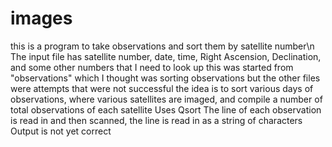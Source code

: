 # images
this is a program to take observations and sort them by satellite number\n
The input file has satellite number, date, time, Right Ascension, Declination, and some other numbers that I need to look up
this was started from "observations" which I thought was sorting observations but the other files
were attempts that were not successful
the idea is to sort various days of observations, where various satellites are imaged, and compile
a number of total observations of each satellite
Uses Qsort
The line of each observation is read in and then scanned, the line is read in as a string of characters
Output is not yet correct
